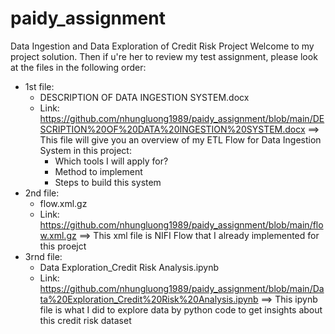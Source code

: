 # paidy_assignment
Data Ingestion and Data Exploration of Credit Risk Project
Welcome to my project solution. 
Then if u're her to review my test assignment, please look at the files in the following order:
- 1st file: 
  + DESCRIPTION OF DATA INGESTION SYSTEM.docx 
  + Link: https://github.com/nhungluong1989/paidy_assignment/blob/main/DESCRIPTION%20OF%20DATA%20INGESTION%20SYSTEM.docx
  ==> This file will give you an overview of my ETL Flow for Data Ingestion System in this project:
    + Which tools I will apply for?
    + Method to implement
    + Steps to build this system
- 2nd file:
  + flow.xml.gz
  + Link: https://github.com/nhungluong1989/paidy_assignment/blob/main/flow.xml.gz
  ==> This xml file is NIFI Flow that I already implemented for this proejct
- 3rnd file:
  + Data Exploration_Credit Risk Analysis.ipynb
  + Link: https://github.com/nhungluong1989/paidy_assignment/blob/main/Data%20Exploration_Credit%20Risk%20Analysis.ipynb
  ==> This ipynb file is what I did to explore data by python code to get insights about this credit risk dataset
